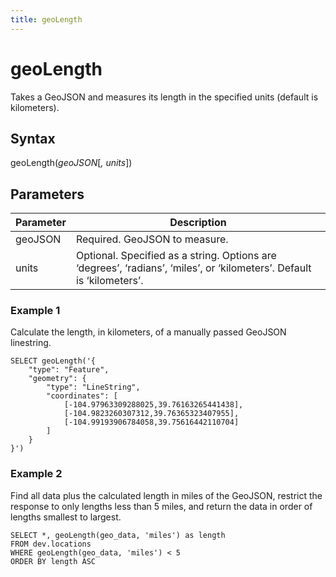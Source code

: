 ```yaml
---
title: geoLength
---
```


# geoLength

Takes a GeoJSON and measures its length in the specified units (default is kilometers).

## Syntax

geoLength(_geoJSON_[_, units_])

## Parameters

| Parameter | Description                                                                                                           |
| --------- | --------------------------------------------------------------------------------------------------------------------- |
| geoJSON   | Required. GeoJSON to measure.                                                                                         |
| units     | Optional. Specified as a string. Options are ‘degrees’, ‘radians’, ‘miles’, or ‘kilometers’. Default is ‘kilometers’. |

### Example 1

Calculate the length, in kilometers, of a manually passed GeoJSON linestring.

```
SELECT geoLength('{
    "type": "Feature",
    "geometry": {
        "type": "LineString",
        "coordinates": [
            [-104.97963309288025,39.76163265441438],
            [-104.9823260307312,39.76365323407955],
            [-104.99193906784058,39.75616442110704]
        ]
    }
}')
```

### Example 2

Find all data plus the calculated length in miles of the GeoJSON, restrict the response to only lengths less than 5 miles, and return the data in order of lengths smallest to largest.

```
SELECT *, geoLength(geo_data, 'miles') as length
FROM dev.locations
WHERE geoLength(geo_data, 'miles') < 5
ORDER BY length ASC
```
